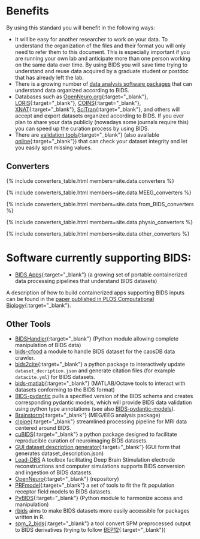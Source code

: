 ---
---

# Benefits

By using this standard you will benefit in the following ways:

- It will be easy for another researcher to work on your data. To understand the organization of the files and their format you will only need to refer them to this document. This is especially important if you are running your own lab and anticipate more than one person working on the same data over time. By using BIDS you will save time trying to understand and reuse data acquired by a graduate student or postdoc that has already left the lab.
- There is a growing number of [data analysis software packages](#software) that can understand data organized according to BIDS.
- Databases such as [OpenNeuro.org](http://openneuro.org){:target="_blank"}, [LORIS](http://www.loris.ca){:target="_blank"}, [COINS](https://coins.trendscenter.org){:target="_blank"}, [XNAT](https://central.xnat.org/){:target="_blank"}, [SciTran](https://scitran.github.io/){:target="_blank"}, and others will accept and export datasets organized according to BIDS. If you ever plan to share your data publicly (nowadays some journals require this) you can speed up the curation process by using BIDS.
- There are [validation tools](https://github.com/bids-standard/bids-validator){:target="_blank"} (also available [online](http://bids-standard.github.io/bids-validator/){:target="_blank"}) that can check your dataset integrity and let you easily spot missing values.

## Converters

{% include converters_table.html members=site.data.converters %}

{% include converters_table.html members=site.data.MEEG_converters %}

{% include converters_table.html members=site.data.from_BIDS_converters %}

{% include converters_table.html members=site.data.physio_converters %}

{% include converters_table.html members=site.data.other_converters %}

# Software currently supporting BIDS:

- [BIDS Apps](http://bids-apps.neuroimaging.io){:target="_blank"} (a growing set of portable containerized data processing pipelines that understand BIDS datasets)

A description of how to build containerized apps supporting BIDS inputs can be found in the [paper published in PLOS Computational Biology](http://doi.org/10.1371/journal.pcbi.1005209){:target="_blank"}.

## Other Tools

- [BIDSHandler](https://github.com/Macquarie-MEG-Research/BIDSHandler){:target="_blank"} (Python module allowing complete manipulation of BIDS data)
- [bids-cfood](https://gitlab.indiscale.com/caosdb/src/crawler-cfoods/bids-cfood)
  a module to handle BIDS dataset for the caosDB data crawler.
- [bids2cite](https://github.com/Remi-Gau/bids2cite){:target="_blank"} a python package
  to interactively update `dataset_decription.json` and generate citation files (for example `datacite.yml`) for BIDS datasets.
- [bids-matlab](https://github.com/bids-standard/bids-matlab){:target="_blank"}
  (MATLAB/Octave tools to interact with datasets conforming to the BIDS format)
- [BIDS-pydantic](https://pypi.org/project/BIDS-pydantic/) pulls a specified version of the BIDS schema
  and creates corresponding pydantic models, which will provide BIDS data
  validation using python type annotations (see also [BIDS-pydantic-models](https://pypi.org/project/BIDS-pydantic-models/)).
- [Brainstorm](http://neuroimage.usc.edu/brainstorm/){:target="_blank"} (MEG/EEG analysis package)
- [clpipe](https://clpipe.readthedocs.io/en/latest/index.html){:target="_blank"}
  streamlined processing pipeline for MRI data centered around BIDS.
- [cuBIDS](https://pypi.org/project/cubids/){:target="_blank"}
  a python package designed to facilitate reproducible curation of neuroimaging BIDS datasets.
- [GUI dataset description generator](https://github.com/tolik-g/BIDS){:target="_blank"}
  (GUI form that generates dataset_description.json)
- [Lead-DBS](https://www.lead-dbs.org/) A toolbox facilitating Deep Brain Stimulation electrode reconstructions
  and computer simulations supports BIDS conversion and ingestion of BIDS datasets.
- [OpenNeuro](http://openneuro.org){:target="_blank"} (repository)
- [PRFmodel](https://github.com/vistalab/PRFmodel){:target="_blank"} a set of tools
  to fit the fit population receptor field models to BIDS datasets.
- [PyBIDS](https://github.com/bids-standard/pybids){:target="_blank"} (Python module to harmonize access and manipulation)
- [rbids](https://github.com/mathesong/rbids) aims to make BIDS datasets more easily accessible for packages written in R.
- [spm_2_bids](https://github.com/cpp-lln-lab/spm_2_bids){:target="_blank"} a tool convert SPM preprocessed output
  to BIDS derivatives (trying to follow [BEP12](https://bids.neuroimaging.io/bep012){:target="_blank"})
